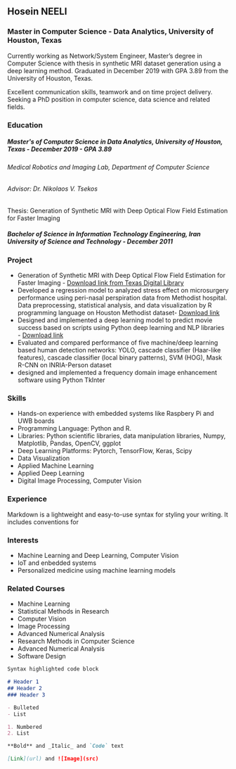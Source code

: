 ## Hosein NEELI
### Master in Computer Science - Data Analytics, University of Houston, Texas

Currently working as Network/System Engineer, Master’s degree in Computer Science with thesis in synthetic MRI dataset generation using a deep learning method. Graduated in December 2019 with GPA 3.89 from the University of Houston, Texas.

Excellent communication skills, teamwork and on time project delivery. Seeking a PhD position in computer science, data science and related fields.


### Education
##### Master's of Computer Science in Data Analytics, University of Houston, Texas - December 2019 - GPA 3.89
###### Medical Robotics and Imaging Lab, Department of Computer Science
###### Advisor: Dr. Nikolaos V. Tsekos
Thesis: Generation of Synthetic MRI with Deep Optical Flow Field Estimation for Faster Imaging

##### Bachelor of Science in Information Technology Engineering, Iran University of Science and Technology - December 2011 


### Project
- Generation of Synthetic MRI with Deep Optical Flow Field
Estimation for Faster Imaging - [Download link from Texas Digital Library](https://uh-ir.tdl.org/bitstream/handle/10657/5576/NEELI-THESIS-2019.pdf?sequence=1&isAllowed=n)
- Developed a regression model to analyzed stress effect on microsurgery performance using peri-nasal perspiration data from Methodist hospital. Data preprocessing, statistical analysis, and data visualization by R programming language on Houston Methodist dataset- [Download link]([Hosein_Neeli]-Statistical_Methods_in_Research.pdf)
-	Designed and implemented a deep learning model to predict movie success based on scripts using Python deep learning and NLP libraries - [Download link]([Hosein_Neeli]-Movie-Success-Prediction.pdf)
- Evaluated and compared performance of five machine/deep learning based human detection networks: YOLO, cascade classifier (Haar-like features), cascade classifier (local binary patterns), SVM (HOG), Mask R-CNN on INRIA-Person dataset
- designed and implemented a frequency domain image enhancement software using Python TkInter


### Skills
- Hands-on experience with embedded systems like Raspbery Pi and UWB boards
- Programming Language: Python and R.
- Libraries: Python scientific libraries, data manipulation libraries, Numpy, Matplotlib, Pandas, OpenCV, ggplot
- Deep Learning Platforms: Pytorch, TensorFlow, Keras, Scipy
- Data Visualization
- Applied Machine Learning
- Applied Deep Learning
- Digital Image Processing, Computer Vision


### Experience
Markdown is a lightweight and easy-to-use syntax for styling your writing. It includes conventions for

### Interests
- Machine Learning and Deep Learning, Computer Vision
- IoT and enbedded systems
- Personalized medicine using machine learning models


### Related Courses
- Machine Learning
- Statistical Methods in Research
- Computer Vision
- Image Processing
- Advanced Numerical Analysis
- Research Methods in Computer Science
- Advanced Numerical Analysis
- Software Design



```markdown
Syntax highlighted code block

# Header 1
## Header 2
### Header 3

- Bulleted
- List

1. Numbered
2. List

**Bold** and _Italic_ and `Code` text

[Link](url) and ![Image](src)
```
